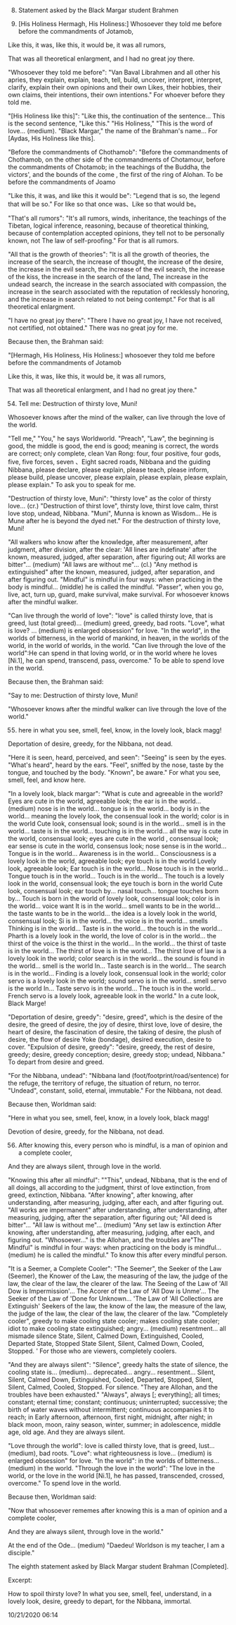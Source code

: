 8. Statement asked by the Black Margar student Brahmen

53. [His Holiness Hermagh, His Holiness:] Whosoever they told me before before
    the commandments of Jotamob,

Like this, it was, like this, it would be, it was all rumors,

That was all theoretical enlargment, and I had no great joy there.

"Whosoever they told me before": "Van Baval Librahmen and all other his apries,
they explain, explain, teach, tell, build, uncover, interpret, interpret,
clarify, explain their own opinions and their own Likes, their hobbies, their
own claims, their intentions, their own intentions." For whoever before they
told me.

"[His Holiness like this]": "Like this, the continuation of the sentence... This
is the second sentence, "Like this." "His Holiness," "This is the word of
love... (medium). "Black Margar," the name of the Brahman's name... For [Aydas,
His Holiness like this].

"Before the commandments of Chothamob": "Before the commandments of Chothamob,
on the other side of the commandments of Chotamour, before the commandments of
Chotamob; in the teachings of the Buddha, the victors', and the bounds of the
come , the first of the ring of Alohan. To be before the commandments of Joamo

"Like this, it was, and like this it would be": "Legend that is so, the legend
that will be so." For like so that once was、Like so that would be。

"That's all rumors": "It's all rumors, winds, inheritance, the teachings of the
Tibetan, logical inference, reasoning, because of theoretical thinking, because
of contemplation accepted opinions, they tell not to be personally known, not
The law of self-proofing." For that is all rumors.

"All that is the growth of theories": "It is all the growth of theories, the
increase of the search, the increase of thought, the increase of the desire, the
increase in the evil search, the increase of the evil search, the increase of
the kiss, the increase in the search of the land, The increase in the undead
search, the increase in the search associated with compassion, the increase in
the search associated with the reputation of recklessly honoring, and the
increase in search related to not being contempt." For that is all theoretical
enlargment.

"I have no great joy there": "There I have no great joy, I have not received,
not certified, not obtained." There was no great joy for me.

Because then, the Brahman said:

"[Hermagh, His Holiness, His Holiness:] whosoever they told me before before the
commandments of Jotamob

Like this, it was, like this, it would be, it was all rumors,

That was all theoretical enlargment, and I had no great joy there."

54. Tell me: Destruction of thirsty love, Muni!

Whosoever knows after the mind of the walker, can live through the love of the
world.

"Tell me," "You," he says Worldworld. "Preach", "Law", the beginning is good,
the middle is good, the end is good; meaning is correct, the words are correct;
only complete, clean Van Rong: four, four positive, four gods, five, five
forces, seven 、Eight sacred roads, Nibbana and the guiding Nibbana, please
declare, please explain, please teach, please inform, please build, please
uncover, please explain, please explain, please explain, please explain." To ask
you to speak for me.

"Destruction of thirsty love, Muni": "thirsty love" as the color of thirsty
love... (cr.) "Destruction of thirst love", thirsty love, thirst love calm,
thirst love stop, undead, Nibbana. "Muni", Munna is known as Wisdom... He is
Mune after he is beyond the dyed net." For the destruction of thirsty love,
Muni!

"All walkers who know after the knowledge, after measurement, after judgment,
after division, after the clear: 'All lines are indefinate' after the known,
measured, judged, after separation, after figuring out; All works are bitter"...
(medium) "All laws are without me"... (cl.) "Any method is extinguished" after
the known, measured, judged, after separation, and after figuring out. "Mindful"
is mindful in four ways: when practicing in the body is mindful... (middle) he
is called the mindful. "Passer", when you go, live, act, turn up, guard, make
survival, make survival. For whosoever knows after the mindful walker.

"Can live through the world of love": "love" is called thirsty love, that is
greed, lust (total greed)... (medium) greed, greedy, bad roots. "Love", what is
love? ... (medium) is enlarged obsession" for love. "In the world", in the
worlds of bitterness, in the world of mankind, in heaven, in the worlds of the
world, in the world of worlds, in the world. "Can live through the love of the
world":He can spend in that loving world, or in the world where he loves [Ni.1],
he can spend, transcend, pass, overcome." To be able to spend love in the world.

Because then, the Brahman said:

"Say to me: Destruction of thirsty love, Muni!

"Whosoever knows after the mindful walker can live through the love of the
world."

55. here in what you see, smell, feel, know, in the lovely look, black magg!

Deportation of desire, greedy, for the Nibbana, not dead.

"Here it is seen, heard, perceived, and seen": "Seeing" is seen by the eyes.
"What's heard", heard by the ears. "Feel", sniffed by the nose, taste by the
tongue, and touched by the body. "Known", be aware." For what you see, smell,
feel, and know here.

"In a lovely look, black margar": "What is cute and agreeable in the world? Eyes
are cute in the world, agreeable look; the ear is in the world... (medium) nose
is in the world... tongue is in the world... body is in the world... meaning the
lovely look, the consensual look in the world; color is in the world Cute look,
consensual look; sound is in the world... smell is in the world... taste is in
the world... touching is in the world... all the way is cute in the world,
consensual look; eyes are cute in the world , consensual look; ear sense is cute
in the world, consensus look; nose sense is in the world... Tongue is in the
world... Awareness is in the world... Consciousness is a lovely look in the
world, agreeable look; eye touch is in the world Lovely look, agreeable look;
Ear touch is in the world... Nose touch is in the world... Tongue touch is in
the world... Touch is in the world... The touch is a lovely look in the world,
consensual look; the eye touch is born in the world Cute look, consensual look;
ear touch by... nasal touch... tongue touches born by... Touch is born in the
world of lovely look, consensual look; color is in the world... voice want It is
in the world... smell wants to be in the world... the taste wants to be in the
world... the idea is a lovely look in the world, consensual look; Si is in the
world... the voice is in the world... smells Thinking is in the world... Taste
is in the world... the touch is in the world... Pharth is a lovely look in the
world, the love of color is in the world... the thirst of the voice is the
thirst in the world... In the world... the thirst of taste is in the world...
The thirst of love is in the world... The thirst love of law is a lovely look in
the world; color search is in the world... the sound is found in the world...
smell is the world In... Taste search is in the world... The search is in the
world... Finding is a lovely look, consensual look in the world; color servo is
a lovely look in the world; sound servo is in the world... smell servo is the
world In... Taste servo is in the world... The touch is in the world... French
servo is a lovely look, agreeable look in the world." In a cute look, Black
Marge!

"Deportation of desire, greedy": "desire, greed", which is the desire of the
desire, the greed of desire, the joy of desire, thirst love, love of desire, the
heart of desire, the fascination of desire, the taking of desire, the plush of
desire, the flow of desire Yoke (bondage), desired execution, desire to cover.
"Expulsion of desire, greedy": "desire, greedy, the rest of desire, greedy;
desire, greedy conception; desire, greedy stop; undead, Nibbana." To depart from
desire and greed.

"For the Nibbana, undead": "Nibbana land (foot/footprint/road/sentence) for the
refuge, the territory of refuge, the situation of return, no terror. "Undead",
constant, solid, eternal, immutable." For the Nibbana, not dead.

Because then, Worldman said:

"Here in what you see, smell, feel, know, in a lovely look, black magg!

Devotion of desire, greedy, for the Nibbana, not dead.

56. After knowing this, every person who is mindful, is a man of opinion and a
    complete cooler,

And they are always silent, through love in the world.

"Knowing this after all mindful": ""This", undead, Nibbana, that is the end of
all doings, all according to the judgment, thirst of love extinction, from
greed, extinction, Nibbana. "After knowing", after knowing, after understanding,
after measuring, judging, after each, and after figuring out. "All works are
impermanent" after understanding, after understanding, after measuring, judging,
after the separation, after figuring out; "All deed is bitter"... "All law is
without me"... (medium) "Any set law is extinction After knowing, after
understanding, after measuring, judging, after each, and figuring out.
"Whosoever..." is the Allohan, and the troubles are"The Mindful" is mindful in
four ways: when practicing on the body is mindful... (medium) he is called the
mindful." To know this after every mindful person.

"It is a Seemer, a Complete Cooler": "The Seemer", the Seeker of the Law
(Seemer), the Knower of the Law, the measuring of the law, the judge of the law,
the clear of the law, the clearer of the law. The Seeing of the Law of 'All Dow
is Impermission'... The Acorer of the Law of 'All Dow is Unme'... The Seeker of
the Law of 'Done for Unknown... 'The Law of 'All Collections are Extinguish'
Seekers of the law, the know of the law, the measure of the law, the judge of
the law, the clear of the law, the clearer of the law. "Completely cooler",
greedy to make cooling state cooler; makes cooling state cooler; idiot to make
cooling state extinguished; angry... (medium) resentment... all mismade silence
State, Silent, Calmed Down, Extinguished, Cooled, Departed State, Stopped State
Silent, Silent, Calmed Down, Cooled, Stopped. ' For those who are viewers,
completely coolers.

"And they are always silent": "Silence", greedy halts the state of silence, the
cooling state is... (medium)... deprecated... angry... resentment... Silent,
Silent, Calmed Down, Extinguished, Cooled, Departed, Stopped, Silent, Silent,
Calmed, Cooled, Stopped. For silence. "They are Allohan, and the troubles have
been exhausted." "Always", always [; everything]; all times; constant; eternal
time; constant; continuous; uninterrupted; successive; the birth of water waves
without intermittent; continuous accompanies it to reach; in Early afternoon,
afternoon, first night, midnight, after night; in black moon, moon, rainy
season, winter, summer; in adolescence, middle age, old age. And they are always
silent.

"Love through the world": love is called thirsty love, that is greed, lust...
(medium), bad roots. "Love": what righteousness is love... (medium) is enlarged
obsession" for love. "In the world": in the worlds of bitterness... (medium) in
the world. "Through the love in the world": "The love in the world, or the love
in the world [Ni.1], he has passed, transcended, crossed, overcome." To spend
love in the world.

Because then, Worldman said:

"Now that whosoever rememes after knowing this is a man of opinion and a
complete cooler,

And they are always silent, through love in the world."

At the end of the Ode... (medium) "Daedeu! Worldson is my teacher, I am a
disciple."

The eighth statement asked by Black Margar student Brahman [Completed].





Excerpt:

How to spoil thirsty love? In what you see, smell, feel, understand, in a lovely
look, desire, greedy to depart, for the Nibbana, immortal.

10/21/2020 06:14

